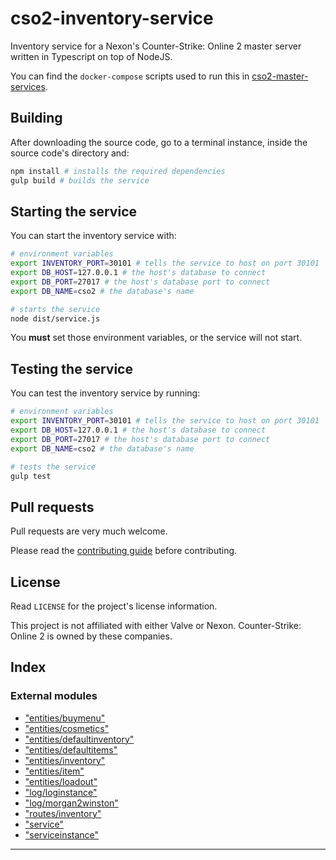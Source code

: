 
cso2-inventory-service
======================

Inventory service for a Nexon's Counter-Strike: Online 2 master server written in Typescript on top of NodeJS.

You can find the `docker-compose` scripts used to run this in [cso2-master-services](https://github.com/Ochii/cso2-master-services).

Building
--------

After downloading the source code, go to a terminal instance, inside the source code's directory and:

```sh
npm install # installs the required dependencies
gulp build # builds the service
```

Starting the service
--------------------

You can start the inventory service with:

```sh
# environment variables
export INVENTORY_PORT=30101 # tells the service to host on port 30101
export DB_HOST=127.0.0.1 # the host's database to connect
export DB_PORT=27017 # the host's database port to connect
export DB_NAME=cso2 # the database's name

# starts the service
node dist/service.js
```

You **must** set those environment variables, or the service will not start.

Testing the service
-------------------

You can test the inventory service by running:

```sh
# environment variables
export INVENTORY_PORT=30101 # tells the service to host on port 30101
export DB_HOST=127.0.0.1 # the host's database to connect
export DB_PORT=27017 # the host's database port to connect
export DB_NAME=cso2 # the database's name

# tests the service
gulp test
```

Pull requests
-------------

Pull requests are very much welcome.

Please read the [contributing guide](https://github.com/Ochii/cso2-inventory-service/blob/master/.github/PULL_REQUEST_TEMPLATE.md) before contributing.

License
-------

Read `LICENSE` for the project's license information.

This project is not affiliated with either Valve or Nexon. Counter-Strike: Online 2 is owned by these companies.

## Index

### External modules

* ["entities/buymenu"](modules/_entities_buymenu_.md)
* ["entities/cosmetics"](modules/_entities_cosmetics_.md)
* ["entities/defaultinventory"](modules/_entities_defaultinventory_.md)
* ["entities/defaultitems"](modules/_entities_defaultitems_.md)
* ["entities/inventory"](modules/_entities_inventory_.md)
* ["entities/item"](modules/_entities_item_.md)
* ["entities/loadout"](modules/_entities_loadout_.md)
* ["log/loginstance"](modules/_log_loginstance_.md)
* ["log/morgan2winston"](modules/_log_morgan2winston_.md)
* ["routes/inventory"](modules/_routes_inventory_.md)
* ["service"](modules/_service_.md)
* ["serviceinstance"](modules/_serviceinstance_.md)

---

